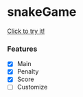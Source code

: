 # snakeGame

[Click to try it!](https://bananarobot5.github.io/snakeGame/index.html)

### Features

- [x] Main
- [x] Penalty
- [x] Score
- [ ] Customize
